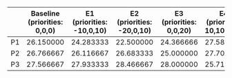 |     | Baseline (priorities: 0,0,0) | E1 (priorities: -10,0,10) | E2 (priorities: -20,0,10) | E3 (priorities: 0,0,20) | E4 (priorities: 10,10,-10) | E5 (priorities: -20,-20,-20) |
| --- | ---------------------------- | ------------------------- | ------------------------- | ----------------------- | -------------------------- | ---------------------------- |
| P1  | 26.150000                    | 24.283333                 | 22.500000                 | 24.366666               | 27.583333                  | 26.566666                    |
| P2  | 26.766667                    | 26.116667                 | 26.683333                 | 25.000000               | 27.700000                  | 26.666666                    |
| P3  | 27.566667                    | 27.933333                 | 28.466667                 | 28.000000               | 25.716666                  | 27.583333                    |
